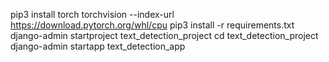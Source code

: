 
pip3 install torch torchvision --index-url https://download.pytorch.org/whl/cpu
pip3 install -r requirements.txt
django-admin startproject text_detection_project
cd text_detection_project
django-admin startapp text_detection_app
